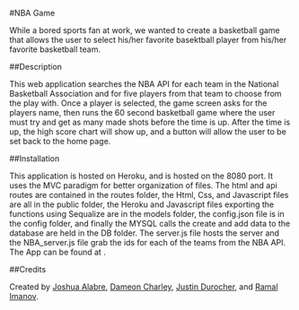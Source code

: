 #NBA Game

While a bored sports fan at work, we wanted to create a basketball game that allows the user to select his/her favorite basektball player from his/her favorite basketball team.

##Description

This web application searches the NBA API for each team in the National Basketball Association and for five players from that team to choose from the play with. Once a player is selected, the game screen asks for the players name, then runs the 60 second basketball game where the user must try and get as many made shots before the time is up. After the time is up, the high score chart will show up, and a button will allow the user to be set back to the home page.

##Installation

This application is hosted on Heroku, and is hosted on the 8080 port. It uses the MVC paradigm for better organization of files. The html and api routes are contained in the routes folder, the Html, Css, and Javascript files are all in the public folder, the Heroku and Javascript files exporting the functions using Sequalize are in the models folder, the config.json file is in the config folder, and finally the MYSQL calls the create and add data to the database are held in the DB folder. The server.js file hosts the server and the NBA_server.js file grab the ids for each of the teams from the NBA API. The App can be found at .

##Credits

Created by [Joshua Alabre](https://github.com/Jalabre1995), [Dameon Charley](https://github.com/dameonc13), [Justin Durocher](https://github.com/justindurocher), and [Ramal Imanov](https://github.com/ramalimanov).
